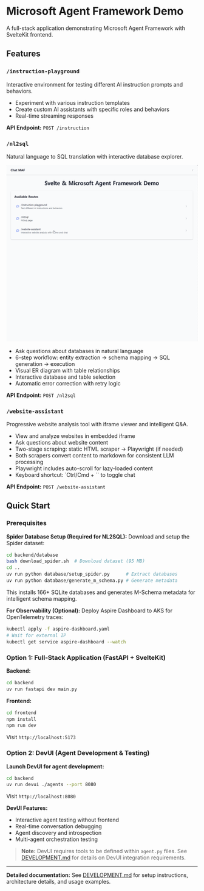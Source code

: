 # Microsoft Agent Framework Demo

A full-stack application demonstrating Microsoft Agent Framework with SvelteKit frontend.

## Features

### `/instruction-playground`
Interactive environment for testing different AI instruction prompts and behaviors.
- Experiment with various instruction templates
- Create custom AI assistants with specific roles and behaviors
- Real-time streaming responses

**API Endpoint:** `POST /instruction`

### `/nl2sql`
Natural language to SQL translation with interactive database explorer.

<img src="./static/nl2sql_sample.gif" alt="NL2SQL Demo" width="600">

- Ask questions about databases in natural language
- 6-step workflow: entity extraction → schema mapping → SQL generation → execution
- Visual ER diagram with table relationships
- Interactive database and table selection
- Automatic error correction with retry logic

**API Endpoint:** `POST /nl2sql`

### `/website-assistant`
Progressive website analysis tool with iframe viewer and intelligent Q&A.
- View and analyze websites in embedded iframe
- Ask questions about website content
- Two-stage scraping: static HTML scraper → Playwright (if needed)
- Both scrapers convert content to markdown for consistent LLM processing
- Playwright includes auto-scroll for lazy-loaded content
- Keyboard shortcut: `Ctrl/Cmd + `` to toggle chat

**API Endpoint:** `POST /website-assistant`

## Quick Start

### Prerequisites

**Spider Database Setup (Required for NL2SQL):**
Download and setup the Spider dataset:
```bash
cd backend/database
bash download_spider.sh  # Download dataset (95 MB)
cd ..
uv run python database/setup_spider.py      # Extract databases
uv run python database/generate_m_schema.py # Generate metadata
```
This installs 166+ SQLite databases and generates M-Schema metadata for intelligent schema mapping.

**For Observability (Optional):**
Deploy Aspire Dashboard to AKS for OpenTelemetry traces:
```bash
kubectl apply -f aspire-dashboard.yaml
# Wait for external IP
kubectl get service aspire-dashboard --watch
```

### Option 1: Full-Stack Application (FastAPI + SvelteKit)

**Backend:**
```bash
cd backend
uv run fastapi dev main.py
```

**Frontend:**
```bash
cd frontend
npm install
npm run dev
```

Visit `http://localhost:5173`

### Option 2: DevUI (Agent Development & Testing)

**Launch DevUI for agent development:**
```bash
cd backend
uv run devui ./agents --port 8080
```

Visit `http://localhost:8080`

**DevUI Features:**
- Interactive agent testing without frontend
- Real-time conversation debugging
- Agent discovery and introspection
- Multi-agent orchestration testing

> **Note:** DevUI requires tools to be defined within `agent.py` files. See [DEVELOPMENT.md](DEVELOPMENT.md) for details on DevUI integration requirements.

---

**Detailed documentation:** See [DEVELOPMENT.md](DEVELOPMENT.md) for setup instructions, architecture details, and usage examples.
